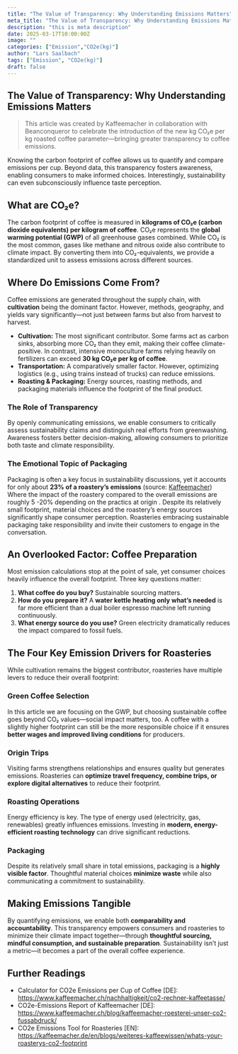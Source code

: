```yaml
---
title: "The Value of Transparency: Why Understanding Emissions Matters"
meta_title: "The Value of Transparency: Why Understanding Emissions Matters"
description: "this is meta description"
date: 2025-03-17T10:00:00Z
image: ""
categories: ["Emission","CO2e(kg)"]
author: "Lars Saalbach"
tags: ["Emission", "CO2e(kg)"]
draft: false
---
```


## The Value of Transparency: Why Understanding Emissions Matters
> This article was created by Kaffeemacher in collaboration with Beanconqueror to celebrate the introduction of the new kg CO₂e per kg roasted coffee parameter—bringing greater transparency to coffee emissions.

Knowing the carbon footprint of coffee allows us to quantify and compare emissions per cup. Beyond data, this transparency fosters awareness, enabling consumers to make informed choices. Interestingly, sustainability can even subconsciously influence taste perception.

## What are CO₂e?

The carbon footprint of coffee is measured in **kilograms of CO₂e (carbon dioxide equivalents) per kilogram of coffee**. CO₂e represents the **global warming potential (GWP)** of all greenhouse gases combined. While CO₂ is the most common, gases like methane and nitrous oxide also contribute to climate impact. By converting them into CO₂-equivalents, we provide a standardized unit to assess emissions across different sources.

## Where Do Emissions Come From?

Coffee emissions are generated throughout the supply chain, with **cultivation** being the dominant factor. However, methods, geography, and yields vary significantly—not just between farms but also from harvest to harvest.

- **Cultivation:** The most significant contributor. Some farms act as carbon sinks, absorbing more CO₂ than they emit, making their coffee climate-positive. In contrast, intensive monoculture farms relying heavily on fertilizers can exceed **30 kg CO₂e per kg of coffee**.
- **Transportation:** A comparatively smaller factor. However, optimizing logistics (e.g., using trains instead of trucks) can reduce emissions.
- **Roasting & Packaging:** Energy sources, roasting methods, and packaging materials influence the footprint of the final product.

### The Role of Transparency

By openly communicating emissions, we enable consumers to critically assess sustainability claims and distinguish real efforts from greenwashing. Awareness fosters better decision-making, allowing consumers to prioritize both taste and climate responsibility.

### The Emotional Topic of Packaging

Packaging is often a key focus in sustainability discussions, yet it accounts for only about **23% of a roastery’s emissions** (source: [Kaffeemacher](https://www.kaffeemacher.ch/blog/kaffeemacher-roesterei-unser-co2-fussabdruck/)) Where the impact of the roastery compared to the overall emissions are roughly 5 -20% depending on the practics at origin . Despite its relatively small footprint, material choices and the roastery’s energy sources significantly shape consumer perception. Roasteries embracing sustainable packaging take responsibility and invite their customers to engage in the conversation.

## An Overlooked Factor: Coffee Preparation

Most emission calculations stop at the point of sale, yet consumer choices heavily influence the overall footprint. Three key questions matter:

1. **What coffee do you buy?** Sustainable sourcing matters.
2. **How do you prepare it?** A **water kettle heating only what’s needed** is far more efficient than a dual boiler espresso machine left running continuously.
3. **What energy source do you use?** Green electricity dramatically reduces the impact compared to fossil fuels.

## The Four Key Emission Drivers for Roasteries

While cultivation remains the biggest contributor, roasteries have multiple levers to reduce their overall footprint:

### **Green Coffee Selection**

In this article we are focusing on the GWP, but choosing sustainable coffee goes beyond CO₂ values—social impact matters, too. A coffee with a slightly higher footprint can still be the more responsible choice if it ensures **better wages and improved living conditions** for producers.

### **Origin Trips**

Visiting farms strengthens relationships and ensures quality but generates emissions. Roasteries can **optimize travel frequency, combine trips, or explore digital alternatives** to reduce their footprint.

### **Roasting Operations**

Energy efficiency is key. The type of energy used (electricity, gas, renewables) greatly influences emissions. Investing in **modern, energy-efficient roasting technology** can drive significant reductions.

### **Packaging**

Despite its relatively small share in total emissions, packaging is a **highly visible factor**. Thoughtful material choices **minimize waste** while also communicating a commitment to sustainability.

## Making Emissions Tangible

By quantifying emissions, we enable both **comparability and accountability**. This transparency empowers consumers and roasteries to minimize their climate impact together—through **thoughtful sourcing, mindful consumption, and sustainable preparation**. Sustainability isn’t just a metric—it becomes a part of the overall coffee experience.

## Further Readings

- Calculator for CO2e Emissions per Cup of Coffee \[DE\]: <https://www.kaffeemacher.ch/nachhaltigkeit/co2-rechner-kaffeetasse/>
- CO2e-Emissions Report of Kaffeemacher \[DE\]: <https://www.kaffeemacher.ch/blog/kaffeemacher-roesterei-unser-co2-fussabdruck/>
- CO2e Emissions Tool for Roasteries \[EN\]: <https://kaffeemacher.de/en/blogs/weiteres-kaffeewissen/whats-your-roasterys-co2-footprint>
